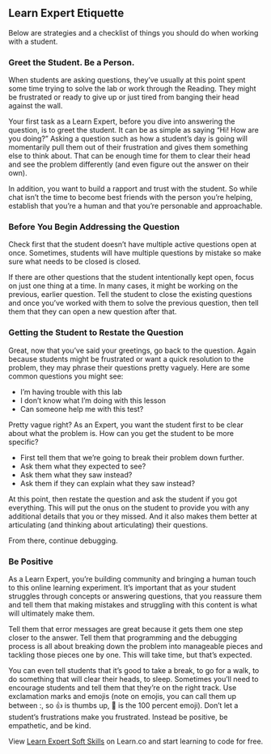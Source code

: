 ## Learn Expert Etiquette 

Below are strategies and a checklist of things you should do when working with a student. 

### Greet the Student. Be a Person. 

When students are asking questions, they’ve usually at this point spent some time trying to solve the lab or work through the Reading. They might be frustrated or ready to give up or just tired from banging their head against the wall. 

Your first task as a Learn Expert, before you dive into answering the question, is to greet the student. It can be as simple as saying “Hi! How are you doing?” Asking a question such as how a student’s day is going will momentarily pull them out of their frustration and gives them something else to think about. That can be enough time for them to clear their head and see the problem differently (and even figure out the answer on their own). 

In addition, you want to build a rapport and trust with the student. So while chat isn’t the time to become best friends with the person you’re helping, establish that you’re a human and that you’re personable and approachable. 

### Before You Begin Addressing the Question

Check first that the student doesn’t have multiple active questions open at once. Sometimes, students will have multiple questions by mistake so make sure what needs to be closed is closed. 

If there are other questions that the student intentionally kept open, focus on just one thing at a time. In many cases, it might be working on the previous, earlier question. Tell the student to close the existing questions and once you’ve worked with them to solve the previous question, then tell them that they can open a new question after that. 


### Getting the Student to Restate the Question

Great, now that you’ve said your greetings, go back to the question. Again because students might be frustrated or want a quick resolution to the problem, they may phrase their questions pretty vaguely. Here are some common questions you might see: 

- I’m having trouble with this lab
- I don’t know what I’m doing with this lesson
- Can someone help me with this test? 

Pretty vague right? As an Expert, you want the student first to be clear about what the problem is. How can you get the student to be more specific? 

- First tell them that we’re going to break their problem down further. 
- Ask them what they expected to see? 
- Ask them what they saw instead? 
- Ask them if they can explain what they saw instead? 

At this point, then restate the question and ask the student if you got everything. This will put the onus on the student to provide you with any additional details that you or they missed. And it also makes them better at articulating (and thinking about articulating) their questions. 

From there, continue debugging. 

### Be Positive 

As a Learn Expert, you’re building community and bringing a human touch to this online learning experiment. It’s important that as your student struggles through concepts or answering questions, that you reassure them and tell them that making mistakes and struggling with this content is what will ultimately make them. 

Tell them that error messages are great because it gets them one step closer to the answer. Tell them that programming and the debugging process is all about breaking down the problem into manageable pieces and tackling those pieces one by one. This will take time, but that’s expected. 

You can even tell students that it’s good to take a break, to go for a walk, to do something that will clear their heads, to sleep. Sometimes you’ll need to encourage students and tell them that they’re on the right track. Use exclamation marks and emojis (note on emojis, you can call them up between :, so :+1: is thumbs up, :100: is the 100 percent emoji). Don’t let a student’s frustrations make you frustrated. Instead be positive, be empathetic, and be kind. 


<p class='util--hide'>View <a href='https://learn.co/lessons/learn-expert-soft-skills'>Learn Expert Soft Skills</a> on Learn.co and start learning to code for free.</p>
